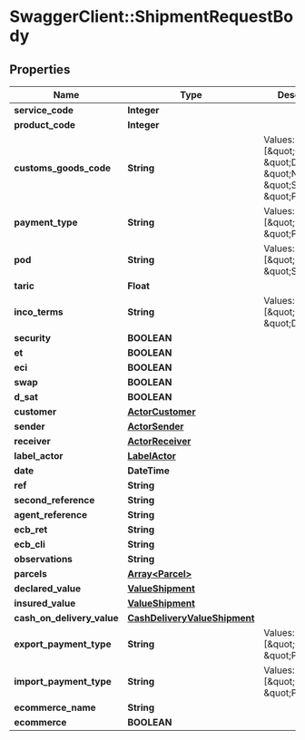 # SwaggerClient::ShipmentRequestBody

## Properties
Name | Type | Description | Notes
------------ | ------------- | ------------- | -------------
**service_code** | **Integer** |  | 
**product_code** | **Integer** |  | 
**customs_goods_code** | **String** | Values: [\&quot;C\&quot;, \&quot;D\&quot;, \&quot;N\&quot;, \&quot;S\&quot;, \&quot;P\&quot;] | [optional] 
**payment_type** | **String** | Values: [\&quot;D\&quot;, \&quot;P\&quot;] | [optional] 
**pod** | **String** | Values: [\&quot;I\&quot;, \&quot;S\&quot;] | [optional] 
**taric** | **Float** |  | [optional] 
**inco_terms** | **String** | Values: [\&quot;DAP\&quot;, \&quot;DDP\&quot;] | [optional] 
**security** | **BOOLEAN** |  | [optional] 
**et** | **BOOLEAN** |  | [optional] 
**eci** | **BOOLEAN** |  | [optional] 
**swap** | **BOOLEAN** |  | [optional] 
**d_sat** | **BOOLEAN** |  | [optional] 
**customer** | [**ActorCustomer**](ActorCustomer.md) |  | [optional] 
**sender** | [**ActorSender**](ActorSender.md) |  | 
**receiver** | [**ActorReceiver**](ActorReceiver.md) |  | 
**label_actor** | [**LabelActor**](LabelActor.md) |  | [optional] 
**date** | **DateTime** |  | [optional] 
**ref** | **String** |  | 
**second_reference** | **String** |  | [optional] 
**agent_reference** | **String** |  | [optional] 
**ecb_ret** | **String** |  | [optional] 
**ecb_cli** | **String** |  | [optional] 
**observations** | **String** |  | [optional] 
**parcels** | [**Array&lt;Parcel&gt;**](Parcel.md) |  | 
**declared_value** | [**ValueShipment**](ValueShipment.md) |  | [optional] 
**insured_value** | [**ValueShipment**](ValueShipment.md) |  | [optional] 
**cash_on_delivery_value** | [**CashDeliveryValueShipment**](CashDeliveryValueShipment.md) |  | [optional] 
**export_payment_type** | **String** | Values: [\&quot;D\&quot;, \&quot;P\&quot;] | [optional] 
**import_payment_type** | **String** | Values: [\&quot;D\&quot;, \&quot;P\&quot;] | [optional] 
**ecommerce_name** | **String** |  | [optional] 
**ecommerce** | **BOOLEAN** |  | [optional] 


